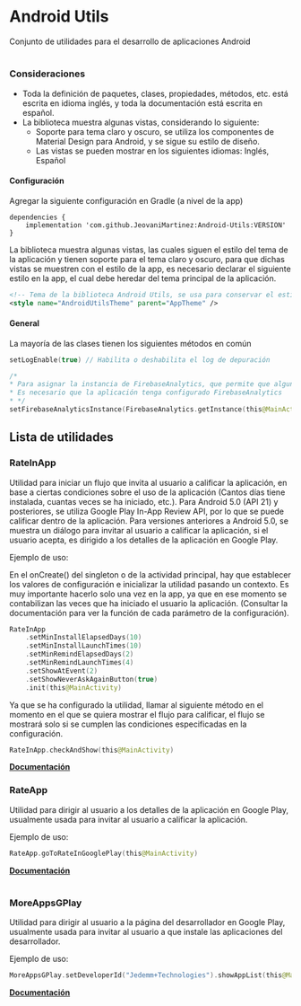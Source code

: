 # Android Utils

Conjunto de utilidades para el desarrollo de aplicaciones Android

#

### Consideraciones
- Toda la definición de paquetes, clases, propiedades, métodos, etc. está escrita en idioma inglés, y toda la documentación está escrita en español.
- La biblioteca muestra algunas vistas, considerando lo siguiente:
	- Soporte para tema claro y oscuro, se utiliza los componentes de Material Design para Android, y se sigue su estilo de diseño.
	- Las vistas se pueden mostrar en los siguientes idiomas: Inglés, Español

#### Configuración
Agregar la siguiente configuración en Gradle (a nivel de la app)
```Gradle
dependencies {
    implementation 'com.github.JeovaniMartinez:Android-Utils:VERSION'
}
```

La biblioteca muestra algunas vistas, las cuales siguen el estilo del tema de la aplicación y tienen soporte para el tema claro y oscuro, para que dichas vistas se muestren con el estilo de la app, es necesario declarar el siguiente estilo en la app, el cual debe heredar del tema principal de la aplicación.
```XML
<!-- Tema de la biblioteca Android Utils, se usa para conservar el estilo de la aplicación  -->
<style name="AndroidUtilsTheme" parent="AppTheme" />
```

#### General

La mayoría de las clases tienen los siguientes métodos en común
```Kotlin
setLogEnable(true) // Habilita o deshabilita el log de depuración

/*
* Para asignar la instancia de FirebaseAnalytics, que permite que algunas clases registren eventos.
* Es necesario que la aplicación tenga configurado FirebaseAnalytics
* */
setFirebaseAnalyticsInstance(FirebaseAnalytics.getInstance(this@MainActivity))
```

## Lista de utilidades

### RateInApp 
Utilidad para iniciar un flujo que invita al usuario a calificar la aplicación, en base a ciertas condiciones sobre el uso de la aplicación (Cantos días tiene instalada, cuantas veces se ha iniciado, etc.).
Para Android 5.0 (API 21) y posteriores, se utiliza Google Play In-App Review API, por lo que se puede calificar dentro de la aplicación.
Para versiones anteriores a Android 5.0, se muestra un diálogo para invitar al usuario a calificar la aplicación, si el usuario acepta, es dirigido a los detalles de la aplicación en Google Play.

Ejemplo de uso:

En el onCreate() del singleton o de la actividad principal, hay que establecer los valores de configuración e inicializar la utilidad pasando un contexto. Es muy importante hacerlo solo una vez en la app, ya que en ese momento se contabilizan las veces que ha iniciado el usuario la aplicación. (Consultar la documentación para ver la función de cada parámetro de la configuración).
```Kotlin
RateInApp
    .setMinInstallElapsedDays(10)
    .setMinInstallLaunchTimes(10)
    .setMinRemindElapsedDays(2)
    .setMinRemindLaunchTimes(4)
    .setShowAtEvent(2)
    .setShowNeverAskAgainButton(true)
    .init(this@MainActivity)
```

Ya que se ha configurado la utilidad, llamar al siguiente método en el momento en el que se quiera mostrar el flujo para calificar, el flujo se mostrará solo si se cumplen las condiciones especificadas en la configuración.
```Kotlin
RateInApp.checkAndShow(this@MainActivity)
```
**[Documentación ](docs\androidutils\com.jeovanimartinez.androidutils.reviews.rateinapp\-rate-in-app\index.md)**

### RateApp 

Utilidad para dirigir al usuario a los detalles de la aplicación en Google Play, usualmente usada para invitar al usuario a calificar la aplicación.

Ejemplo de uso:
```Kotlin
RateApp.goToRateInGooglePlay(this@MainActivity)
```
**[Documentación ](docs/androidutils/com.jeovanimartinez.androidutils.reviews/-rate-app/index.md)**

#

### MoreAppsGPlay 
Utilidad para dirigir al usuario a la página del desarrollador en Google Play, usualmente usada para invitar al usuario a que instale las aplicaciones del desarrollador.

Ejemplo de uso:
```Kotlin
MoreAppsGPlay.setDeveloperId("Jedemm+Technologies").showAppList(this@MainActivity)
```
**[Documentación ](docs/androidutils/com.jeovanimartinez.androidutils.moreapps/-more-apps-g-play/index.md)**

#
